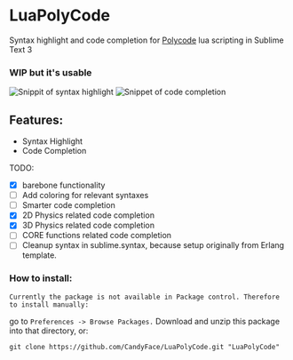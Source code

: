 # LuaPolyCode
Syntax highlight and code completion for [Polycode](http://Polycode.org) lua scripting in Sublime Text 3

### WIP but it's usable

![Snippit of syntax highlight](http://i.imgbox.com/fBsoGP0i.png)
![Snippet of code completion](https://zippy.gfycat.com/SplendidTepidHookersealion.gif)

## Features:
- Syntax Highlight
- Code Completion

TODO:
 - [x] barebone functionality 
 - [ ] Add coloring for relevant syntaxes
 - [ ] Smarter code completion
 - [x] 2D Physics related code completion
 - [x] 3D Physics related code completion
 - [ ] CORE functions related code completion
 - [ ] Cleanup syntax in sublime.syntax, because setup originally from Erlang template.
 
### How to install:
`Currently the package is not available in Package control. Therefore to install manually:`

go to `Preferences -> Browse Packages.` 
Download and unzip this package into that directory, or:

`git clone https://github.com/CandyFace/LuaPolyCode.git "LuaPolyCode"`
